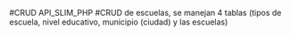 #CRUD API_SLIM_PHP
#CRUD de escuelas, se manejan 4 tablas (tipos de escuela, nivel educativo, municipio (ciudad) y las escuelas)
